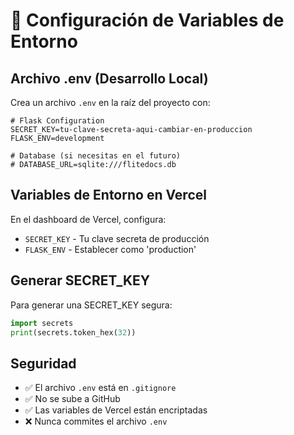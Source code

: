# 🔧 Configuración de Variables de Entorno

## Archivo .env (Desarrollo Local)

Crea un archivo `.env` en la raíz del proyecto con:

```env
# Flask Configuration
SECRET_KEY=tu-clave-secreta-aqui-cambiar-en-produccion
FLASK_ENV=development

# Database (si necesitas en el futuro)
# DATABASE_URL=sqlite:///flitedocs.db
```

## Variables de Entorno en Vercel

En el dashboard de Vercel, configura:

- `SECRET_KEY` - Tu clave secreta de producción
- `FLASK_ENV` - Establecer como 'production'

## Generar SECRET_KEY

Para generar una SECRET_KEY segura:

```python
import secrets
print(secrets.token_hex(32))
```

## Seguridad

- ✅ El archivo `.env` está en `.gitignore`
- ✅ No se sube a GitHub
- ✅ Las variables de Vercel están encriptadas
- ❌ Nunca commites el archivo `.env`
